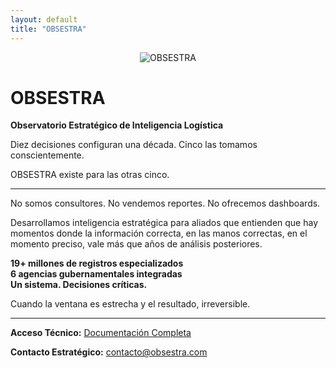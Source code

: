 ```yaml
---
layout: default
title: "OBSESTRA"
---
```


<div style="text-align: center; margin-bottom: 2rem;">
  <img src="/obsestra-web/obsestra.png" alt="OBSESTRA" style="max-width: 300px; height: auto;">
</div>

# OBSESTRA
**Observatorio Estratégico de Inteligencia Logística**

Diez decisiones configuran una década. Cinco las tomamos conscientemente.

OBSESTRA existe para las otras cinco.

---

No somos consultores. No vendemos reportes. No ofrecemos dashboards.

Desarrollamos inteligencia estratégica para aliados que entienden que hay momentos donde la información correcta, en las manos correctas, en el momento preciso, vale más que años de análisis posteriores.

**19+ millones de registros especializados**  
**6 agencias gubernamentales integradas**  
**Un sistema. Decisiones críticas.**

Cuando la ventana es estrecha y el resultado, irreversible.

---

**Acceso Técnico:** [Documentación Completa](./tecnico)

**Contacto Estratégico:** contacto@obsestra.com

